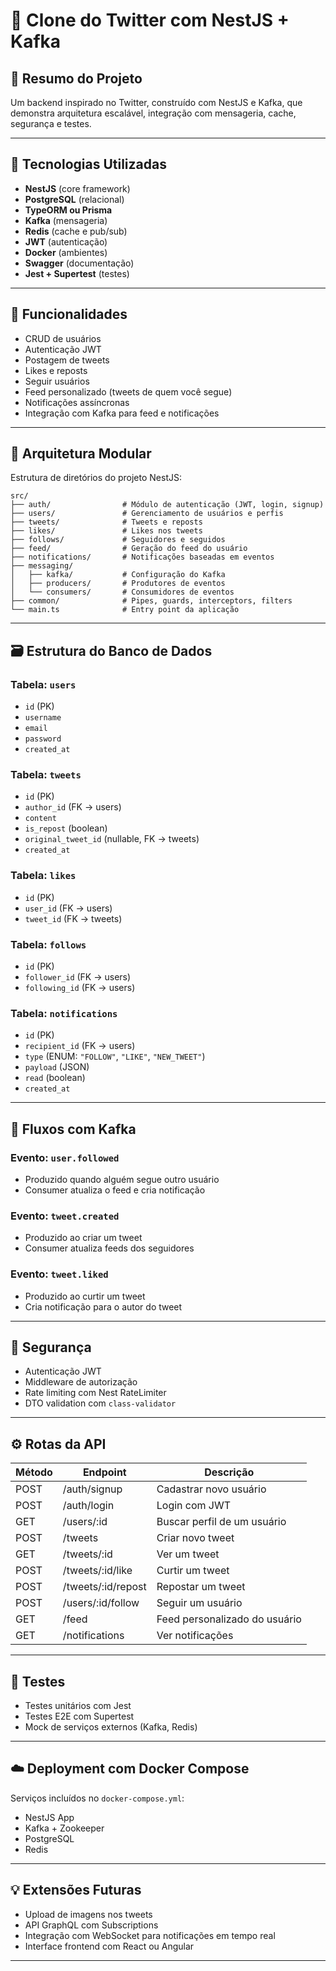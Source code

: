 # 📱 Clone do Twitter com NestJS + Kafka

## 📌 Resumo do Projeto

Um backend inspirado no Twitter, construído com NestJS e Kafka, que demonstra arquitetura escalável, integração com mensageria, cache, segurança e testes.

---

## 🚀 Tecnologias Utilizadas

- **NestJS** (core framework)
- **PostgreSQL** (relacional)
- **TypeORM ou Prisma**
- **Kafka** (mensageria)
- **Redis** (cache e pub/sub)
- **JWT** (autenticação)
- **Docker** (ambientes)
- **Swagger** (documentação)
- **Jest + Supertest** (testes)

---

## 🎯 Funcionalidades

- CRUD de usuários
- Autenticação JWT
- Postagem de tweets
- Likes e reposts
- Seguir usuários
- Feed personalizado (tweets de quem você segue)
- Notificações assíncronas
- Integração com Kafka para feed e notificações

---

## 🧱 Arquitetura Modular

Estrutura de diretórios do projeto NestJS:

    src/
    ├── auth/                # Módulo de autenticação (JWT, login, signup)
    ├── users/               # Gerenciamento de usuários e perfis
    ├── tweets/              # Tweets e reposts
    ├── likes/               # Likes nos tweets
    ├── follows/             # Seguidores e seguidos
    ├── feed/                # Geração do feed do usuário
    ├── notifications/       # Notificações baseadas em eventos
    ├── messaging/
    │   ├── kafka/           # Configuração do Kafka
    │   ├── producers/       # Produtores de eventos
    │   └── consumers/       # Consumidores de eventos
    ├── common/              # Pipes, guards, interceptors, filters
    └── main.ts              # Entry point da aplicação


---

## 🗃️ Estrutura do Banco de Dados

### Tabela: `users`

- `id` (PK)
- `username`
- `email`
- `password`
- `created_at`

### Tabela: `tweets`

- `id` (PK)
- `author_id` (FK → users)
- `content`
- `is_repost` (boolean)
- `original_tweet_id` (nullable, FK → tweets)
- `created_at`

### Tabela: `likes`

- `id` (PK)
- `user_id` (FK → users)
- `tweet_id` (FK → tweets)

### Tabela: `follows`

- `id` (PK)
- `follower_id` (FK → users)
- `following_id` (FK → users)

### Tabela: `notifications`

- `id` (PK)
- `recipient_id` (FK → users)
- `type` (ENUM: `"FOLLOW"`, `"LIKE"`, `"NEW_TWEET"`)
- `payload` (JSON)
- `read` (boolean)
- `created_at`

---

## 🔁 Fluxos com Kafka

### Evento: `user.followed`

- Produzido quando alguém segue outro usuário
- Consumer atualiza o feed e cria notificação

### Evento: `tweet.created`

- Produzido ao criar um tweet
- Consumer atualiza feeds dos seguidores

### Evento: `tweet.liked`

- Produzido ao curtir um tweet
- Cria notificação para o autor do tweet

---

## 🔐 Segurança

- Autenticação JWT
- Middleware de autorização
- Rate limiting com Nest RateLimiter
- DTO validation com `class-validator`

---

## ⚙️ Rotas da API

| Método | Endpoint | Descrição                         |
|--------|----------|-----------------------------------|
| POST   | /auth/signup       | Cadastrar novo usuário          |
| POST   | /auth/login        | Login com JWT                  |
| GET    | /users/:id         | Buscar perfil de um usuário    |
| POST   | /tweets            | Criar novo tweet               |
| GET    | /tweets/:id        | Ver um tweet                   |
| POST   | /tweets/:id/like   | Curtir um tweet                |
| POST   | /tweets/:id/repost | Repostar um tweet              |
| POST   | /users/:id/follow  | Seguir um usuário              |
| GET    | /feed              | Feed personalizado do usuário  |
| GET    | /notifications     | Ver notificações               |

---

## 🧪 Testes

- Testes unitários com Jest
- Testes E2E com Supertest
- Mock de serviços externos (Kafka, Redis)

---

## ☁️ Deployment com Docker Compose

Serviços incluídos no `docker-compose.yml`:

- NestJS App
- Kafka + Zookeeper
- PostgreSQL
- Redis

---

## 💡 Extensões Futuras

- Upload de imagens nos tweets
- API GraphQL com Subscriptions
- Integração com WebSocket para notificações em tempo real
- Interface frontend com React ou Angular

---


